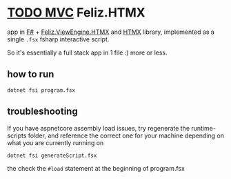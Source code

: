 # [TODO MVC](https://todomvc.com/) Feliz.HTMX

 app in [F#](https://dotnet.microsoft.com/en-us/languages/fsharp) + [Feliz.ViewEngine.HTMX](https://github.com/Zaid-Ajaj/Feliz.ViewEngine.Htmx) and [HTMX](https://htmx.org/) library, implemented as a single `.fsx` fsharp interactive script.

 So it's essentially a full stack app in 1 file :) more or less.

## how to run

```
dotnet fsi program.fsx
```

## troubleshooting

If you have aspnetcore assembly load issues, try regenerate the runtime-scripts folder, 
and reference the correct one for your machine depending on what you are currently running on

```
dotnet fsi generateScript.fsx
```

the check the `#load` statement at the beginning of program.fsx
